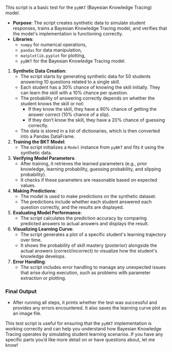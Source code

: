 This script is a basic test for the `pyBKT` (Bayesian Knowledge Tracing) model. 

* **Purpose**: The script creates synthetic data to simulate student responses, trains a Bayesian Knowledge Tracing model, and verifies that the model's implementation is functioning correctly.  
* **Libraries**:  
  * `numpy` for numerical operations,  
  * `pandas` for data manipulation,  
  * `matplotlib.pyplot` for plotting,  
  * `pyBKT` for the Bayesian Knowledge Tracing model.  
      
1. **Synthetic Data Creation**:  
   * The script starts by generating synthetic data for 50 students answering 10 questions related to a single skill.  
   * Each student has a 30% chance of knowing the skill initially. They can learn the skill with a 10% chance per question.  
   * The probability of answering correctly depends on whether the student knows the skill or not:  
     * If they know the skill, they have a 90% chance of getting the answer correct (10% chance of a slip).  
     * If they don’t know the skill, they have a 20% chance of guessing correctly.  
   * The data is stored in a list of dictionaries, which is then converted into a Pandas DataFrame.  
2. **Training the BKT Model**:  
   * The script initializes a `Model` instance from `pyBKT` and fits it using the synthetic data.  
3. **Verifying Model Parameters**:  
   * After training, it retrieves the learned parameters (e.g., prior knowledge, learning probability, guessing probability, and slipping probability).  
   * It checks if these parameters are reasonable based on expected values.  
4. **Making Predictions**:  
   * The model is used to make predictions on the synthetic dataset.  
   * The predictions include whether each student answered each question correctly, and the results are displayed.  
5. **Evaluating Model Performance**:  
   * The script calculates the prediction accuracy by comparing predicted answers to actual answers and displays the result.  
6. **Visualizing Learning Curve**:  
   * The script generates a plot of a specific student's learning trajectory over time.  
   * It shows the probability of skill mastery (posterior) alongside the actual answers (correct/incorrect) to visualize how the student's knowledge develops.  
7. **Error Handling**:  
   * The script includes error handling to manage any unexpected issues that arise during execution, such as problems with parameter extraction or plotting.

### **Final Output**

* After running all steps, it prints whether the test was successful and provides any errors encountered. It also saves the learning curve plot as an image file.

This test script is useful for ensuring that the `pyBKT` implementation is working correctly and can help you understand how Bayesian Knowledge Tracing operates by simulating student learning scenarios. If you have any specific parts you’d like more detail on or have questions about, let me know\!

